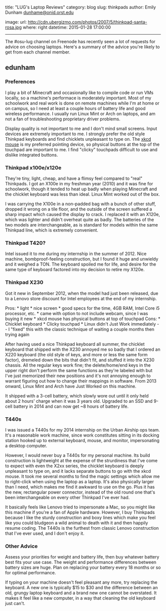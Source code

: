 title: "LUG's Laptop Reviews"
category: blog
slug: thinkpads
author: Emily Dunham <dunhame@onid.orst.edu>

image:
    url: http://cdn.ubergizmo.com/photos/2007/5/thinkpad-santa-rosa.jpg
    where: right
datetime: 2015-01-28 17:00:00

---

The #osu-lug channel on Freenode has recently seen a lot of requests for
advice on choosing laptops. Here's a summary of the advice you're likely to
get from each channel member. 

## edunham

### Preferences

I play a bit of Minecraft and occasionally like to compile code or run VMs
locally, so a machine's performace is moderately important. Most of my
schoolwork and real work is done on remote machines while I'm at home or on
campus, so I need at least a couple hours of battery life and good wireless
performance. I usually run Linux Mint or Arch on laptops, and am not a fan of
troubleshooting proprietary driver problems. 

Display quality is not important to me and I don't mind small screens.
Input devices are extremely important to me. I strongly prefer the old style
Thinkpad keyboards and find chicklets unpleasant to type on. The [xkcd
mouse](http://xkcd.com/243/) is my preferred pointing device, so physical
buttons at the top of the touchpad are important to me. I find "clicky"
touchpads difficult to use and dislike integrated buttons. 

### Thinkpad x100e/x120e

They're tiny, light, cheap, and have a flimsy feel compared to "real"
Thinkpads. I got an X100e in my freshman year (2010) and it was fine for
schoolwork, though it tended to heat up badly when playing Minecraft and the
chicklet keyboard was less than ideal. Linux Mint worked out of the box. 

I was carrying the X100e in a non-padded bag with a bunch of other stuff,
dropped it wrong on a tile floor, and the outside of the screen suffered a
sharp impact which caused the display to crack. I replaced it with an X120e,
which was lighter and didn't overheat quite as badly. The batteries of the two
models are interchangeable, as is standard for models within the same Thinkpad
line, which is extremely convenient. 

### Thinkpad T420?

Intel issued it to me during my internship in the summer of 2012. Nice
machine, bombproof-feeling construction, but I found it huge and unwieldy and
it weighed a TON. The keyboard spoiled me for life, and desire for the same
type of keyboard factored into my decision to retire my X120e. 

### Thinkpad X230

Got it new in September 2012, when the model had just been released, due to a
Lenovo store discount for Intel employees at the end of my internship. 

Pros: 
    * light
    * nice screen
    * good specs for the time, 4GB RAM, Intel Core i5 processor, etc.
    * came with option to not include webcam, since I was buying it new
    * xkcd mouse has physical buttons at top of touchpad
Cons: 
    * Chicklet keyboard
    * Clicky touchpad
    * Linux didn't Just Work immediately -- I "fixed" this with the classic
      technique of waiting a couple months then trying again

After having used a nice Thinkpad keyboard all summer, the chicklet keyboard
that shipped with the X230 annoyed me so badly that I ordered an X220 keyboard
(the old style of keys, and more or less the same form factor), dremeled down
the bits that didn't fit, and stuffed it into the X230 chassis. All the
regular keys work fine; the delete/home/end keys in the upper right don't
perform the same functions as they're labeled with but I've just memorized
their new positions and it's not annoying enough to warrant figuring out how
to change their mappings in software. From 2013 onward, Linux Mint and Arch
have Just Worked on this machine. 

It shipped with a 3-cell battery, which slowly wore out until it only held
about 2 hours' charge when it was 3 years old. Upgraded to an SSD and 9-cell
battery in 2014 and can now get ~8 hours of battery life.  

### T440s

I was issued a T440s for my 2014 internship on the Urban Airship ops team.
It's a reasonable work machine, since work constitutes sitting in its docking
station hooked up to external keyboard, mouse, and monitor, impersonating a
desktop computer. 

However, I would never buy a T440s for my personal machine. Its build
construction is lightweight at the expense of the strurdiness that I've come
to expect with even the X2xx series, the chicklet keyboard is deeply
unpleasant to type on, and it lacks separate buttons to go with the xkcd
mouse. It took me several months to find the magic settings which allow me to
right-click when using the laptop as a laptop. It's also physically larger
than I need, which makes me find it awkward to use on the go. Plus it has the
new, rectangular power connector, instead of the old round one that's been
interchangeable on every other Thinkpad I've ever had.

It basically feels like Lenovo tried to impersonate a Mac, so you might like
this machine if you're a fan of Apple hardware. However, I buy Thinkpads
because I like the sturdy construction and boxy lines which make you feel like
you could bludgeon a wild animal to death with it and then happily resume
coding. The T440s is the furthest from classic Lenovo construction that I've
ever used, and I don't enjoy it.


### Other Advice

Assess your priorities for weight and battery life, then buy whatever battery
best fits your use case. The weight and performance differences between
battery sizes are huge. Plan on replacing your battery every 18 months or so
for optimal performance. 

If typing on your machine doesn't feel pleasant any more, try replacing the
keyboard. A new one is typically $15 to $30 and the difference between an old,
grungy laptop keyboard and a brand new one cannot be overstated. It makes it
feel like a new computer, in a way that cleaning the old keyboard just can't.
